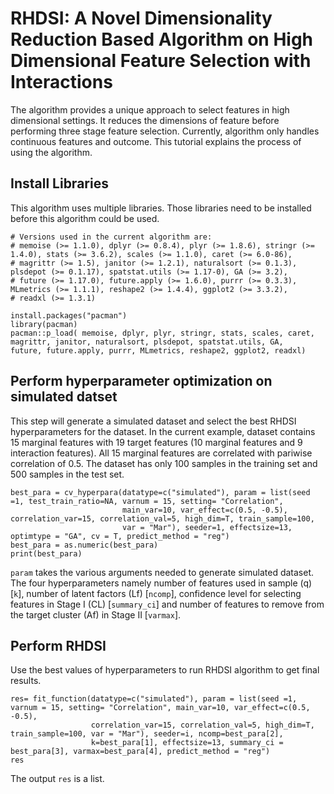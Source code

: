# RHDSI: A Novel Dimensionality Reduction Based Algorithm on High Dimensional Feature Selection with Interactions 
The algorithm provides a unique approach to select features in high dimensional settings. It reduces the dimensions of feature before performing three stage feature selection. Currently, algorithm only handles continuous features and outcome. This tutorial explains the process of using the algorithm.

## Install Libraries
This algorithm uses multiple libraries. Those libraries need to be installed before this algorithm could be used.

```
# Versions used in the current algorithm are:
# memoise (>= 1.1.0), dplyr (>= 0.8.4), plyr (>= 1.8.6), stringr (>= 1.4.0), stats (>= 3.6.2), scales (>= 1.1.0), caret (>= 6.0-86), 
# magrittr (>= 1.5), janitor (>= 1.2.1), naturalsort (>= 0.1.3), plsdepot (>= 0.1.17), spatstat.utils (>= 1.17-0), GA (>= 3.2), 
# future (>= 1.17.0), future.apply (>= 1.6.0), purrr (>= 0.3.3), MLmetrics (>= 1.1.1), reshape2 (>= 1.4.4), ggplot2 (>= 3.3.2), 
# readxl (>= 1.3.1)

install.packages("pacman")
library(pacman)
pacman::p_load( memoise, dplyr, plyr, stringr, stats, scales, caret, magrittr, janitor, naturalsort, plsdepot, spatstat.utils, GA, 
future, future.apply, purrr, MLmetrics, reshape2, ggplot2, readxl) 
```
## Perform hyperparameter optimization on simulated datset
This step will generate a simulated dataset and select the best RHDSI hyperparameters for the dataset. In the current example, dataset contains 15 marginal features with 19 target features (10 marginal features and 9 interaction features). All 15 marginal features are correlated with pariwise correlation of 0.5. The dataset has only 100 samples in the training set and 500 samples in the test set.

```
best_para = cv_hyperpara(datatype=c("simulated"), param = list(seed =1, test_train_ratio=NA, varnum = 15, setting= "Correlation", 
                         main_var=10, var_effect=c(0.5, -0.5), correlation_var=15, correlation_val=5, high_dim=T, train_sample=100, 
                         var = "Mar"), seeder=1, effectsize=13, optimtype = "GA", cv = T, predict_method = "reg")
best_para = as.numeric(best_para)
print(best_para)
```
```param``` takes the various arguments needed to generate simulated dataset. The four hyperparameters namely number of features used in sample (q) [```k```], number of latent factors (Lf) [```ncomp```], confidence level for selecting features in Stage I (CL) [```summary_ci```] and number of features to remove from the target cluster (Af) in Stage II [```varmax```]. 

## Perform RHDSI
Use the best values of hyperparameters to run RHDSI algorithm to get final results.

```
res= fit_function(datatype=c("simulated"), param = list(seed =1, varnum = 15, setting= "Correlation", main_var=10, var_effect=c(0.5, -0.5), 
                  correlation_var=15, correlation_val=5, high_dim=T, train_sample=100, var = "Mar"), seeder=i, ncomp=best_para[2], 
                  k=best_para[1], effectsize=13, summary_ci = best_para[3], varmax=best_para[4], predict_method = "reg")
res
```

The output ```res``` is a list. 
